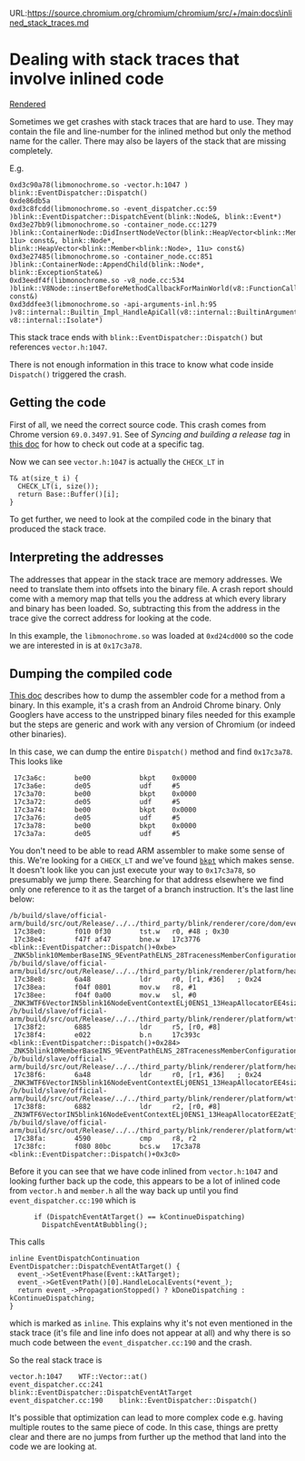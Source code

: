 URL:https://source.chromium.org/chromium/chromium/src/+/main:docs\inlined_stack_traces.md
# Dealing with stack traces that involve inlined code

[Rendered](https://chromium.googlesource.com/chromium/src/+/main/docs/inlined_stack_traces.md)

Sometimes we get crashes with stack traces that are hard to use.
They may contain the file and line-number for the inlined method
but only the method name for the caller.
There may also be layers of the stack
that are missing completely.

E.g.

```
0xd3c90a78(libmonochrome.so -vector.h:1047 ) blink::EventDispatcher::Dispatch()
0xde86db5a
0xd3c8fcdd(libmonochrome.so -event_dispatcher.cc:59 )blink::EventDispatcher::DispatchEvent(blink::Node&, blink::Event*)
0xd3e27bb9(libmonochrome.so -container_node.cc:1279 )blink::ContainerNode::DidInsertNodeVector(blink::HeapVector<blink::Member<blink::Node>, 11u> const&, blink::Node*, blink::HeapVector<blink::Member<blink::Node>, 11u> const&)
0xd3e27485(libmonochrome.so -container_node.cc:851 )blink::ContainerNode::AppendChild(blink::Node*, blink::ExceptionState&)
0xd3eedf4f(libmonochrome.so -v8_node.cc:534 )blink::V8Node::insertBeforeMethodCallbackForMainWorld(v8::FunctionCallbackInfo<v8::Value> const&)
0xd3ddfee3(libmonochrome.so -api-arguments-inl.h:95 )v8::internal::Builtin_Impl_HandleApiCall(v8::internal::BuiltinArguments, v8::internal::Isolate*)
```

This stack trace ends with `blink::EventDispatcher::Dispatch()`
but references `vector.h:1047`.

There is not enough information in this trace to know what code inside `Dispatch()` triggered the crash.

## Getting the code

First of all, we need the correct source code.
This crash comes from Chrome version `69.0.3497.91`.
See of *Syncing and building a release tag* in [this doc](https://www.chromium.org/developers/how-tos/get-the-code/working-with-release-branches#TOC-Syncing-and-building-a-release-tag)
for how to check out code at a specific tag.

Now we can see `vector.h:1047` is actually the `CHECK_LT` in

```
T& at(size_t i) {
  CHECK_LT(i, size());
  return Base::Buffer()[i];
}
```

To get further, we need to look at the compiled code in the binary that produced the stack trace.

## Interpreting the addresses

The addresses that appear in the stack trace are memory addresses.
We need to translate them into offsets into the binary file.
A crash report should come with a memory map
that tells you the address at which every library and binary has been loaded.
So, subtracting this from the address in the trace
give the correct address for looking at the code.

In this example, the `libmonochrome.so` was loaded at `0xd24cd000`
so the code we are interested in is at `0x17c3a78`.

## Dumping the compiled code

[This doc](https://chromium.googlesource.com/chromium/src/+/main/docs/disassemble_code.md) describes how to dump the assembler code for a method from a binary.
In this example, it's a crash from an Android Chrome binary.
Only Googlers have access to the unstripped binary files needed for this example
but the steps are generic and work with any version of Chromium
(or indeed other binaries).

In this case, we can dump the entire `Dispatch()` method
and find `0x17c3a78`.
This looks like

```
 17c3a6c:       be00            bkpt    0x0000
 17c3a6e:       de05            udf     #5
 17c3a70:       be00            bkpt    0x0000
 17c3a72:       de05            udf     #5
 17c3a74:       be00            bkpt    0x0000
 17c3a76:       de05            udf     #5
 17c3a78:       be00            bkpt    0x0000
 17c3a7a:       de05            udf     #5
```


You don't need to be able to read ARM assembler to make some sense of this.
We're looking for a `CHECK_LT`
and we've found [`bkpt`](http://www.keil.com/support/man/docs/armasm/armasm_dom1361289865326.htm)
which makes sense.
It doesn't look like you can just execute your way to `0x17c3a78`,
so presumably we jump there.
Searching for that address elsewhere we find only one reference to it
as the target of a branch instruction.
It's the last line below:

```
/b/build/slave/official-arm/build/src/out/Release/../../third_party/blink/renderer/core/dom/events/event_dispatcher.cc:190
 17c38e0:       f010 0f30       tst.w   r0, #48 ; 0x30
 17c38e4:       f47f af47       bne.w   17c3776 <blink::EventDispatcher::Dispatch()+0xbe>
_ZNK5blink10MemberBaseINS_9EventPathELNS_28TracenessMemberConfigurationE0EEdeEv():
/b/build/slave/official-arm/build/src/out/Release/../../third_party/blink/renderer/platform/heap/member.h:91
 17c38e8:       6a48            ldr     r0, [r1, #36]   ; 0x24
 17c38ea:       f04f 0801       mov.w   r8, #1
 17c38ee:       f04f 0a00       mov.w   sl, #0
_ZNK3WTF6VectorIN5blink16NodeEventContextELj0ENS1_13HeapAllocatorEE4sizeEv():
/b/build/slave/official-arm/build/src/out/Release/../../third_party/blink/renderer/platform/wtf/vector.h:1035
 17c38f2:       6885            ldr     r5, [r0, #8]
 17c38f4:       e022            b.n     17c393c <blink::EventDispatcher::Dispatch()+0x284>
_ZNK5blink10MemberBaseINS_9EventPathELNS_28TracenessMemberConfigurationE0EEdeEv():
/b/build/slave/official-arm/build/src/out/Release/../../third_party/blink/renderer/platform/heap/member.h:91
 17c38f6:       6a48            ldr     r0, [r1, #36]   ; 0x24
_ZNK3WTF6VectorIN5blink16NodeEventContextELj0ENS1_13HeapAllocatorEE4sizeEv():
/b/build/slave/official-arm/build/src/out/Release/../../third_party/blink/renderer/platform/wtf/vector.h:1035
 17c38f8:       6882            ldr     r2, [r0, #8]
_ZN3WTF6VectorIN5blink16NodeEventContextELj0ENS1_13HeapAllocatorEE2atEj():
/b/build/slave/official-arm/build/src/out/Release/../../third_party/blink/renderer/platform/wtf/vector.h:1047
 17c38fa:       4590            cmp     r8, r2
 17c38fc:       f080 80bc       bcs.w   17c3a78 <blink::EventDispatcher::Dispatch()+0x3c0>
```

Before it you can see that we have code inlined from `vector.h:1047`
and looking further back up the code,
this appears to be a lot of inlined code from `vector.h` and `member.h`
all the way back up until you find `event_dispatcher.cc:190` which is

```
      if (DispatchEventAtTarget() == kContinueDispatching)
        DispatchEventAtBubbling();
```

This calls

```
inline EventDispatchContinuation EventDispatcher::DispatchEventAtTarget() {
  event_->SetEventPhase(Event::kAtTarget);
  event_->GetEventPath()[0].HandleLocalEvents(*event_);
  return event_->PropagationStopped() ? kDoneDispatching : kContinueDispatching;
}
```

which is marked as `inline`.
This explains why it's not even mentioned in the stack trace
(it's file and line info does not appear at all)
and why there is so much code between the `event_dispatcher.cc:190`
and the crash.

So the real stack trace is

```
vector.h:1047    WTF::Vector::at()
event_dispatcher.cc:241    blink::EventDispatcher::DispatchEventAtTarget
event_dispatcher.cc:190    blink::EventDispatcher::Dispatch()
```

It's possible that optimization can lead to more complex code
e.g. having multiple routes to the same piece of code.
In this case, things are pretty clear
and there are no jumps from further up the method
that land into the code we are looking at.
